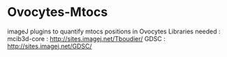 # Ovocytes-Mtocs
imageJ plugins to quantify mtocs positions in Ovocytes
Libraries needed :
mcib3d-core : http://sites.imagej.net/Tboudier/
GDSC : http://sites.imagej.net/GDSC/
